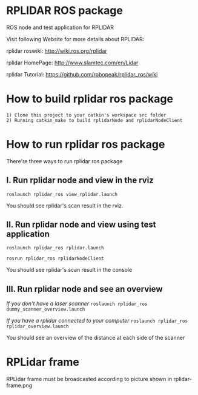RPLIDAR ROS package
=====================================================================

ROS node and test application for RPLIDAR

Visit following Website for more details about RPLIDAR:

rplidar roswiki: http://wiki.ros.org/rplidar

rplidar HomePage:   http://www.slamtec.com/en/Lidar

rplidar Tutorial:  https://github.com/robopeak/rplidar_ros/wiki

How to build rplidar ros package
=====================================================================
    1) Clone this project to your catkin's workspace src folder
    2) Running catkin_make to build rplidarNode and rplidarNodeClient

How to run rplidar ros package
=====================================================================
There're three ways to run rplidar ros package

I. Run rplidar node and view in the rviz
------------------------------------------------------------
`roslaunch rplidar_ros view_rplidar.launch`

You should see rplidar's scan result in the rviz.

II. Run rplidar node and view using test application
------------------------------------------------------------
`roslaunch rplidar_ros rplidar.launch`

`rosrun rplidar_ros rplidarNodeClient`

You should see rplidar's scan result in the console

III. Run rplidar node and see an overview
------------------------------------------------------------
_If you don't have a laser scanner_
`roslaunch rplidar_ros dummy_scanner_overview.launch`

_If you have a rplidar connected to your computer_
`roslaunch rplidar_ros rplidar_overview.launch`

You should see an overview of the distance at each side of the scanner

RPLidar frame
=====================================================================
RPLidar frame must be broadcasted according to picture shown in
rplidar-frame.png
